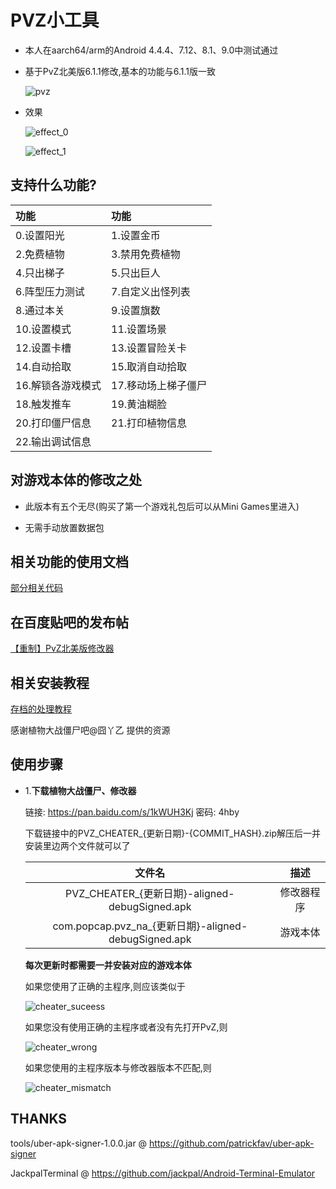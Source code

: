 # PVZ小工具
  * 本人在aarch64/arm的Android 4.4.4、7.12、8.1、9.0中测试通过

  * 基于PvZ北美版6.1.1修改,基本的功能与6.1.1版一致

    ![pvz](doc/images/pvz.png)

  * 效果

    ![effect_0](doc/images/effect_0.png)

    ![effect_1](doc/images/effect_1.png)
## 支持什么功能?
  |功能|功能|
  |:-----|:-----|
  |0.设置阳光|1.设置金币|
  |2.免费植物|3.禁用免费植物|
  |4.只出梯子|5.只出巨人|
  |6.阵型压力测试|7.自定义出怪列表|
  |8.通过本关|9.设置旗数|
  |10.设置模式|11.设置场景|
  |12.设置卡槽|13.设置冒险关卡|
  |14.自动拾取|15.取消自动拾取|
  |16.解锁各游戏模式|17.移动场上梯子僵尸|
  |18.触发推车|19.黄油糊脸|
  |20.打印僵尸信息|21.打印植物信息|
  |22.输出调试信息|
## 对游戏本体的修改之处
  * 此版本有五个无尽(购买了第一个游戏礼包后可以从Mini Games里进入)

  * 无需手动放置数据包
## 相关功能的使用文档
  [部分相关代码](doc/code.txt)
## 在百度贴吧的发布帖
  [【重制】PvZ北美版修改器](https://tieba.baidu.com/p/6111235972)
## 相关安装教程
  [存档的处理教程](http://lonelystar.org/ResDownload/1_Android_Na.htm)

  感谢植物大战僵尸吧@囧丫乙 提供的资源

## 使用步骤
  * 1.**下载植物大战僵尸、修改器**

    链接: https://pan.baidu.com/s/1kWUH3Kj 密码: 4hby

    下载链接中的PVZ_CHEATER_{更新日期}-{COMMIT_HASH}.zip解压后一并安装里边两个文件就可以了

    |文件名|描述|
    |:----:|:----:|
    |PVZ_CHEATER_{更新日期}-aligned-debugSigned.apk|修改器程序|
    |com.popcap.pvz_na_{更新日期}-aligned-debugSigned.apk|游戏本体|

    **每次更新时都需要一并安装对应的游戏本体**

    如果您使用了正确的主程序,则应该类似于

    ![cheater_suceess](doc/images/cheater_success.png)

    如果您没有使用正确的主程序或者没有先打开PvZ,则

    ![cheater_wrong](doc/images/cheater_wrong.png)

    如果您使用的主程序版本与修改器版本不匹配,则

    ![cheater_mismatch](doc/images/cheater_mismatch.png)

## THANKS
  tools/uber-apk-signer-1.0.0.jar @ https://github.com/patrickfav/uber-apk-signer

  JackpalTerminal @ https://github.com/jackpal/Android-Terminal-Emulator
